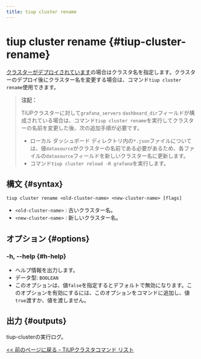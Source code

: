 ```yaml
---
title: tiup cluster rename
---
```


# tiup cluster rename {#tiup-cluster-rename}

[クラスターがデプロイされています](/tiup/tiup-component-cluster-deploy.md)の場合はクラスタ名を指定します。クラスターのデプロイ後にクラスター名を変更する場合は、コマンド`tiup cluster rename`使用できます。

> **注記：**
>
> TiUPクラスターに対して`grafana_servers` `dashboard_dir`フィールドが構成されている場合は、コマンド`tiup cluster rename`を実行してクラスターの名前を変更した後、次の追加手順が必要です。
>
> -   ローカル ダッシュボード ディレクトリ内の`*.json`ファイルについては、値`datasource`がクラスターの名前である必要があるため、各ファイルの`datasource`フィールドを新しいクラスター名に更新します。
> -   コマンド`tiup cluster reload -R grafana`を実行します。

## 構文 {#syntax}

```shell
tiup cluster rename <old-cluster-name> <new-cluster-name> [flags]
```

-   `<old-cluster-name>` : 古いクラスター名。
-   `<new-cluster-name>` : 新しいクラスター名。

## オプション {#options}

### -h, --help {#h-help}

-   ヘルプ情報を出力します。
-   データ型: `BOOLEAN`
-   このオプションは、値`false`を指定するとデフォルトで無効になります。このオプションを有効にするには、このオプションをコマンドに追加し、値`true`渡すか、値を渡しません。

## 出力 {#outputs}

tiup-clusterの実行ログ。

[&lt;&lt; 前のページに戻る - TiUPクラスタコマンド リスト](/tiup/tiup-component-cluster.md#command-list)
